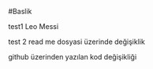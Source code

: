 #Baslik

test1 Leo Messi

test 2 read me dosyasi üzerinde değişiklik

github üzerinden yazılan kod değişikliği
